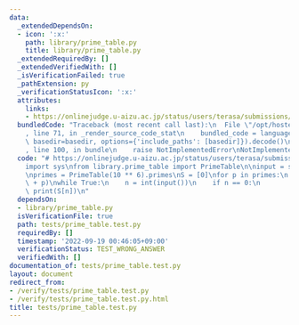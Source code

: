 ```yaml
---
data:
  _extendedDependsOn:
  - icon: ':x:'
    path: library/prime_table.py
    title: library/prime_table.py
  _extendedRequiredBy: []
  _extendedVerifiedWith: []
  _isVerificationFailed: true
  _pathExtension: py
  _verificationStatusIcon: ':x:'
  attributes:
    links:
    - https://onlinejudge.u-aizu.ac.jp/status/users/terasa/submissions/1/0053/judge/6971267/Python3
  bundledCode: "Traceback (most recent call last):\n  File \"/opt/hostedtoolcache/PyPy/3.7.13/x64/site-packages/onlinejudge_verify/documentation/build.py\"\
    , line 71, in _render_source_code_stat\n    bundled_code = language.bundle(stat.path,\
    \ basedir=basedir, options={'include_paths': [basedir]}).decode()\n  File \"/opt/hostedtoolcache/PyPy/3.7.13/x64/site-packages/onlinejudge_verify/languages/python.py\"\
    , line 100, in bundle\n    raise NotImplementedError\nNotImplementedError\n"
  code: "# https://onlinejudge.u-aizu.ac.jp/status/users/terasa/submissions/1/0053/judge/6971267/Python3\n\
    import sys\nfrom library.prime_table import PrimeTable\n\ninput = sys.stdin.readline\n\
    \nprimes = PrimeTable(10 ** 6).primes\nS = [0]\nfor p in primes:\n    S.append(S[-1]\
    \ + p)\nwhile True:\n    n = int(input())\n    if n == 0:\n        break\n   \
    \ print(S[n])\n"
  dependsOn:
  - library/prime_table.py
  isVerificationFile: true
  path: tests/prime_table.test.py
  requiredBy: []
  timestamp: '2022-09-19 00:46:05+09:00'
  verificationStatus: TEST_WRONG_ANSWER
  verifiedWith: []
documentation_of: tests/prime_table.test.py
layout: document
redirect_from:
- /verify/tests/prime_table.test.py
- /verify/tests/prime_table.test.py.html
title: tests/prime_table.test.py
---
```

